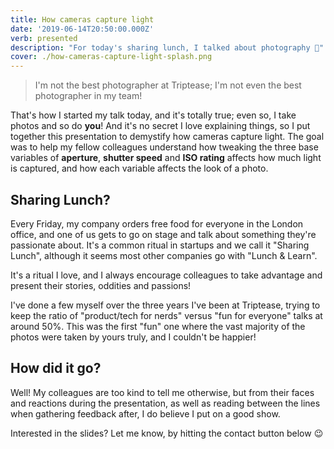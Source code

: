 ```yaml
---
title: How cameras capture light
date: '2019-06-14T20:50:00.000Z'
verb: presented
description: "For today's sharing lunch, I talked about photography 📸"
cover: ./how-cameras-capture-light-splash.png
---
```


> I'm not the best photographer at Triptease; I'm not even the best photographer in my team!

That's how I started my talk today, and it's totally true; even so, I take photos and so do **you**! And it's no secret I love explaining things, so I put together this presentation to demystify how cameras capture light. The goal was to help my fellow colleagues understand how tweaking the three base variables of **aperture**, **shutter speed** and **ISO rating** affects how much light is captured, and how each variable affects the look of a photo.

## Sharing Lunch?

Every Friday, my company orders free food for everyone in the London office, and one of us gets to go on stage and talk about something they're passionate about. It's a common ritual in startups and we call it "Sharing Lunch", although it seems most other companies go with "Lunch & Learn".

It's a ritual I love, and I always encourage colleagues to take advantage and present their stories, oddities and passions!

I've done a few myself over the three years I've been at Triptease, trying to keep the ratio of "product/tech for nerds" versus "fun for everyone" talks at around 50%. This was the first "fun" one where the vast majority of the photos were taken by yours truly, and I couldn't be happier!

## How did it go?

Well! My colleagues are too kind to tell me otherwise, but from their faces and reactions during the presentation, as well as reading between the lines when gathering feedback after, I do believe I put on a good show.

Interested in the slides? Let me know, by hitting the contact button below 😉
